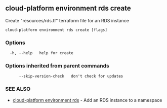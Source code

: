 ## cloud-platform environment rds create

Create "resources/rds.tf" terraform file for an RDS instance

```
cloud-platform environment rds create [flags]
```

### Options

```
  -h, --help   help for create
```

### Options inherited from parent commands

```
      --skip-version-check   don't check for updates
```

### SEE ALSO

* [cloud-platform environment rds](cloud-platform_environment_rds.md)	 - Add an RDS instance to a namespace

